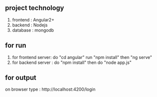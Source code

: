 ## project technology
1) frontend : Angular2+
2) backend : Nodejs
3) database : mongodb

## for run
1) for frontend server: do "cd angular" run "npm install"  then "ng serve"
2) for backend server : do "npm install" then do "node app.js"

## for output 
on browser type : http://localhost:4200/login
